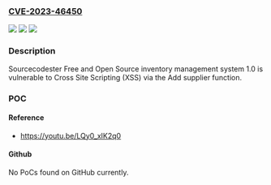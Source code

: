 ### [CVE-2023-46450](https://cve.mitre.org/cgi-bin/cvename.cgi?name=CVE-2023-46450)
![](https://img.shields.io/static/v1?label=Product&message=n%2Fa&color=blue)
![](https://img.shields.io/static/v1?label=Version&message=n%2Fa&color=blue)
![](https://img.shields.io/static/v1?label=Vulnerability&message=n%2Fa&color=brighgreen)

### Description

Sourcecodester Free and Open Source inventory management system 1.0 is vulnerable to Cross Site Scripting (XSS) via the Add supplier function.

### POC

#### Reference
- https://youtu.be/LQy0_xIK2q0

#### Github
No PoCs found on GitHub currently.


